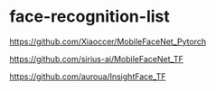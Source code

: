 # face-recognition-list

https://github.com/Xiaoccer/MobileFaceNet_Pytorch

https://github.com/sirius-ai/MobileFaceNet_TF

https://github.com/auroua/InsightFace_TF
